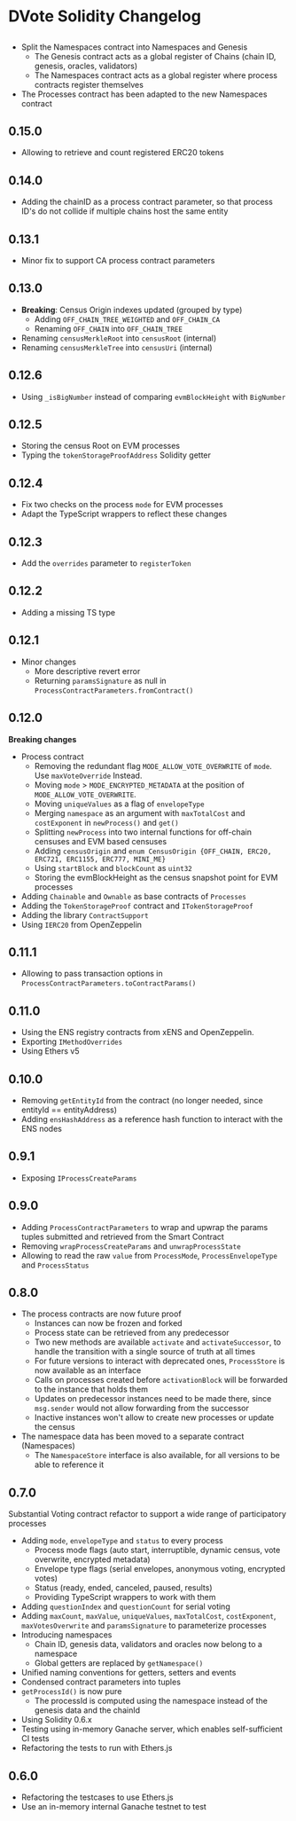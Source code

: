 # DVote Solidity Changelog

## 

- Split the Namespaces contract into Namespaces and Genesis
  - The Genesis contract acts as a global register of Chains (chain ID, genesis, oracles, validators)
  - The Namespaces contract acts as a global register where process contracts register themselves
- The Processes contract has been adapted to the new Namespaces contract

## 0.15.0

- Allowing to retrieve and count registered ERC20 tokens

## 0.14.0

- Adding the chainID as a process contract parameter, so that process ID's do not collide if multiple chains host the same entity

## 0.13.1

- Minor fix to support CA process contract parameters

## 0.13.0

- **Breaking**: Census Origin indexes updated (grouped by type)
  - Adding `OFF_CHAIN_TREE_WEIGHTED` and `OFF_CHAIN_CA`
  - Renaming `OFF_CHAIN` into `OFF_CHAIN_TREE`
- Renaming `censusMerkleRoot` into `censusRoot` (internal)
- Renaming `censusMerkleTree` into `censusUri` (internal)

## 0.12.6

- Using `_isBigNumber` instead of comparing `evmBlockHeight` with `BigNumber`

## 0.12.5

- Storing the census Root on EVM processes
- Typing the `tokenStorageProofAddress` Solidity getter

## 0.12.4

- Fix two checks on the process `mode` for EVM processes
- Adapt the TypeScript wrappers to reflect these changes

## 0.12.3

- Add the `overrides` parameter to `registerToken`

## 0.12.2

- Adding a missing TS type

## 0.12.1

- Minor changes
  - More descriptive revert error
  - Returning `paramsSignature` as null in `ProcessContractParameters.fromContract()`

## 0.12.0

**Breaking changes**
- Process contract
  - Removing the redundant flag `MODE_ALLOW_VOTE_OVERWRITE` of `mode`. Use `maxVoteOverride` Instead.
  - Moving `mode` > `MODE_ENCRYPTED_METADATA` at the position of `MODE_ALLOW_VOTE_OVERWRITE`.
  - Moving `uniqueValues` as a flag of `envelopeType`
  - Merging `namespace` as an argument with `maxTotalCost` and `costExponent` in `newProcess()` and `get()`
  - Splitting `newProcess` into two internal functions for off-chain censuses and EVM based censuses
  - Adding `censusOrigin` and `enum CensusOrigin {OFF_CHAIN, ERC20, ERC721, ERC1155, ERC777, MINI_ME}`
  - Using `startBlock` and `blockCount` as `uint32`
  - Storing the evmBlockHeight as the census snapshot point for EVM processes
- Adding `Chainable` and `Ownable` as base contracts of `Processes`
- Adding the `TokenStorageProof` contract and `ITokenStorageProof`
- Adding the library `ContractSupport`
- Using `IERC20` from OpenZeppelin

## 0.11.1

- Allowing to pass transaction options in `ProcessContractParameters.toContractParams()`

## 0.11.0

- Using the ENS registry contracts from xENS and OpenZeppelin. 
- Exporting `IMethodOverrides`
- Using Ethers v5

## 0.10.0

- Removing `getEntityId` from the contract (no longer needed, since entityId == entityAddress)
- Adding `ensHashAddress` as a reference hash function to interact with the ENS nodes

## 0.9.1

- Exposing `IProcessCreateParams`

## 0.9.0

- Adding `ProcessContractParameters` to wrap and upwrap the params tuples submitted and retrieved from the Smart Contract
- Removing `wrapProcessCreateParams` and `unwrapProcessState`
- Allowing to read the raw `value` from `ProcessMode`, `ProcessEnvelopeType` and `ProcessStatus`

## 0.8.0

- The process contracts are now future proof
  - Instances can now be frozen and forked
  - Process state can be retrieved from any predecessor
  - Two new methods are available `activate` and `activateSuccessor`, to handle the transition with a single source of truth at all times
  - For future versions to interact with deprecated ones, `ProcessStore` is now available as an interface
  - Calls on processes created before `activationBlock` will be forwarded to the instance that holds them
  - Updates on predecessor instances need to be made there, since `msg.sender` would not allow forwarding from the successor
  - Inactive instances won't allow to create new processes or update the census
- The namespace data has been moved to a separate contract (Namespaces)
  - The `NamespaceStore` interface is also available, for all versions to be able to reference it

## 0.7.0

Substantial Voting contract refactor to support a wide range of participatory processes

- Adding `mode`, `envelopeType` and `status` to every process
    - Process mode flags (auto start, interruptible, dynamic census, vote overwrite, encrypted metadata)
    - Envelope type flags (serial envelopes, anonymous voting, encrypted votes)
    - Status (ready, ended, canceled, paused, results)
    - Providing TypeScript wrappers to work with them
- Adding `questionIndex` and `questionCount` for serial voting
- Adding `maxCount`, `maxValue`, `uniqueValues`, `maxTotalCost`, `costExponent`, `maxVotesOverwrite` and `paramsSignature` to parameterize processes
- Introducing namespaces
  - Chain ID, genesis data, validators and oracles now belong to a namespace
  - Global getters are replaced by `getNamespace()`
- Unified naming conventions for getters, setters and events
- Condensed contract parameters into tuples
- `getProcessId()` is now pure
  - The processId is computed using the namespace instead of the genesis data and the chainId
- Using Solidity 0.6.x
- Testing using in-memory Ganache server, which enables self-sufficient CI tests
- Refactoring the tests to run with Ethers.js

## 0.6.0

- Refactoring the testcases to use Ethers.js
- Use an in-memory internal Ganache testnet to test
